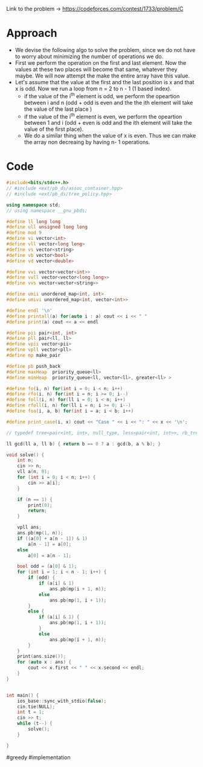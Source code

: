 Link to the problem -> https://codeforces.com/contest/1733/problem/C

# Approach
- We devise the following algo to solve the problem, since we do not have to worry about minimizing the number of operations we do. 
- First we perform the operation on the first and last element. Now the values at these two places will become that same, whatever they maybe. We will now attempt the make the entire array have this value. 
- Let's assume that the value at the first and the last position is x and that x is odd. Now we run a loop from n = 2 to n - 1 (1 based index). 
	- if the value of the i<sup>th</sup> element is odd, we perform the opeartion between i and n (odd + odd is even and the the ith element will take the value of the last place )
	- if the value of the i<sup>th</sup> element is even, we perform the opeartion between 1 and i (odd + even is odd and the ith element will take the value of the first place).
	- We do a similar thing when the value of x is even. Thus we can make the array non decreaing by having n- 1 operations.

# Code
```cpp
#include<bits/stdc++.h>
// #include <ext/pb_ds/assoc_container.hpp>
// #include <ext/pb_ds/tree_policy.hpp>

using namespace std;
// using namespace __gnu_pbds;

#define ll long long
#define ull unsigned long long
#define mod 9
#define vi vector<int>
#define vll vector<long long>
#define vs vector<string>
#define vb vector<bool>
#define vd vector<double>

#define vvi vector<vector<int>>
#define vvll vector<vector<long long>>
#define vvs vector<vector<string>>

#define umii unordered_map<int, int>
#define umivi unordered_map<int, vector<int>>

#define endl '\n'
#define printall(a) for(auto i : a) cout << i << " "
#define print(a) cout << a << endl

#define pii pair<int, int>
#define pll pair<ll, ll>
#define vpii vector<pii>
#define vpll vector<pll>
#define mp make_pair

#define pb push_back
#define maxHeap  priority_queue<ll>
#define minHeap  priority_queue<ll, vector<ll>, greater<ll> >

#define fo(i, n) for(int i = 0; i < n; i++)
#define rfo(i, n) for(int i = n; i >= 0; i--)
#define foll(i, n) for(ll i = 0; i < n; i++)
#define rfoll(i, n) for(ll i = n; i >= 0; i--)
#define foa(i, a, b) for(int i = a; i < b; i++)

#define print_case(i, x) cout << "Case " << i << ": " << x << '\n';

// typedef tree<pair<int, int>, null_type, less<pair<int, int>>, rb_tree_tag, tree_order_statistics_node_update> pbds;

ll gcd(ll a, ll b) { return b == 0 ? a : gcd(b, a % b); }

void solve() {
	int n;
	cin >> n;
	vll a(n, 0);
	for (int i = 0; i < n; i++) {
		cin >> a[i];
	}

	if (n == 1) {
		print(0);
		return;
	}

	vpll ans;
	ans.pb(mp(1, n));
	if ((a[0] + a[n - 1]) & 1)
		a[n - 1] = a[0];
	else
		a[0] = a[n - 1];

	bool odd = (a[0] & 1);
	for (int i = 1; i < n - 1; i++) {
		if (odd) {
			if (a[i] & 1)
				ans.pb(mp(i + 1, n));
			else
				ans.pb(mp(1, i + 1));
		}
		else {
			if (a[i] & 1) {
				ans.pb(mp(1, i + 1));
			}
			else
				ans.pb(mp(i + 1, n));
		}
	}
	print(ans.size());
	for (auto x : ans) {
		cout << x.first << " " << x.second << endl;
	}
}


int main() {
	ios_base::sync_with_stdio(false);
	cin.tie(NULL);
	int t = 1;
	cin >> t;
	while (t--) {
		solve();
	}

}
```
#greedy #implementation 
